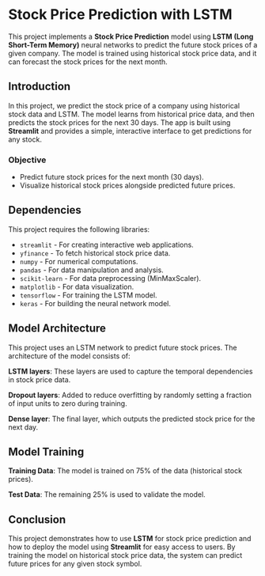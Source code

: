 # Stock Price Prediction with LSTM

This project implements a **Stock Price Prediction** model using **LSTM (Long Short-Term Memory)** neural networks to predict the future stock prices of a given company. The model is trained using historical stock price data, and it can forecast the stock prices for the next month.

## Introduction

In this project, we predict the stock price of a company using historical stock data and LSTM. The model learns from historical price data, and then predicts the stock prices for the next 30 days. The app is built using **Streamlit** and provides a simple, interactive interface to get predictions for any stock.

### Objective

- Predict future stock prices for the next month (30 days).
- Visualize historical stock prices alongside predicted future prices.


## Dependencies

This project requires the following libraries:

- `streamlit` - For creating interactive web applications.
- `yfinance` - To fetch historical stock price data.
- `numpy` - For numerical computations.
- `pandas` - For data manipulation and analysis.
- `scikit-learn` - For data preprocessing (MinMaxScaler).
- `matplotlib` - For data visualization.
- `tensorflow` - For training the LSTM model.
- `keras` - For building the neural network model.

## Model Architecture

This project uses an LSTM network to predict future stock prices. The architecture of the model consists of:

**LSTM layers**: These layers are used to capture the temporal dependencies in stock price data.

**Dropout layers**: Added to reduce overfitting by randomly setting a fraction of input units to zero during training.

**Dense layer**: The final layer, which outputs the predicted stock price for the next day.

## Model Training
**Training Data**: The model is trained on 75% of the data (historical stock prices).

**Test Data**: The remaining 25% is used to validate the model.

## Conclusion
This project demonstrates how to use **LSTM** for stock price prediction and how to deploy the model using **Streamlit** for easy access to users. By training the model on historical stock price data, the system can predict future prices for any given stock symbol.
